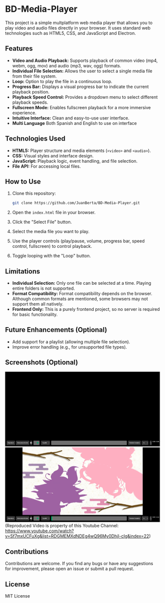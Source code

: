 # BD-Media-Player

This project is a simple multplatform web media player that allows you to play video and audio files directly in your browser. It uses standard web technologies such as HTML5, CSS, and JavaScript and Electron.

## Features

*   **Video and Audio Playback:** Supports playback of common video (mp4, webm, ogg, mov) and audio (mp3, wav, ogg) formats.
*   **Individual File Selection:** Allows the user to select a single media file from their file system.
*   **Loop:** Option to play the file in a continuous loop.
*   **Progress Bar:** Displays a visual progress bar to indicate the current playback position.
*   **Playback Speed Control:** Provides a dropdown menu to select different playback speeds.
*   **Fullscreen Mode:** Enables fullscreen playback for a more immersive experience.
*   **Intuitive Interface:** Clean and easy-to-use user interface.
*   **Multi Language** Both Spanish and English to use on interface

## Technologies Used

*   **HTML5:** Player structure and media elements (`<video>` and `<audio>`).
*   **CSS:** Visual styles and interface design.
*   **JavaScript:** Playback logic, event handling, and file selection.
*   **File API:** For accessing local files.

## How to Use

1.  Clone this repository:

    ```bash
    git clone https://github.com/JuanBerta/BD-Media-Player.git
    ```

2.  Open the `index.html` file in your browser.

3.  Click the "Select File" button.

4.  Select the media file you want to play.

5.  Use the player controls (play/pause, volume, progress bar, speed control, fullscreen) to control playback.

6.  Toggle looping with the "Loop" button.

## Limitations

*   **Individual Selection:** Only one file can be selected at a time. Playing entire folders is not supported.
*   **Format Compatibility:** Format compatibility depends on the browser. Although common formats are mentioned, some browsers may not support them all natively.
*   **Frontend Only:** This is a purely frontend project, so no server is required for basic functionality.

## Future Enhancements (Optional)

*   Add support for a playlist (allowing multiple file selection).
*   Improve error handling (e.g., for unsupported file types).

## Screenshots (Optional)

![Screenshot 1](https://github.com/JuanBerta/BD-Media-Player/blob/main/Screenshots/Captura%20de%20pantalla%202024-12-15%20155808.png)
![Playing a video](https://github.com/JuanBerta/BD-Media-Player/blob/main/Screenshots/Captura%20de%20pantalla%202024-12-15%20155828.png)
(Reproduced Video is property of this Youtube Channel: https://www.youtube.com/watch?v=Sf7mxUCFuXg&list=RDGMEMXdNDEg4wQ96My0DhjI-cIg&index=22)


## Contributions

Contributions are welcome. If you find any bugs or have any suggestions for improvement, please open an issue or submit a pull request.

## License

MIT License
